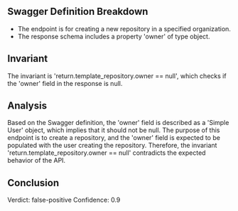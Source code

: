 ## Swagger Definition Breakdown
- The endpoint is for creating a new repository in a specified organization.
- The response schema includes a property 'owner' of type object.

## Invariant
The invariant is 'return.template_repository.owner == null', which checks if the 'owner' field in the response is null.

## Analysis
Based on the Swagger definition, the 'owner' field is described as a 'Simple User' object, which implies that it should not be null. The purpose of this endpoint is to create a repository, and the 'owner' field is expected to be populated with the user creating the repository. Therefore, the invariant 'return.template_repository.owner == null' contradicts the expected behavior of the API.

## Conclusion
Verdict: false-positive
Confidence: 0.9
